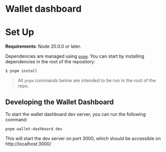 # Wallet dashboard

# Set Up

**Requirements**: Node 20.0.0 or later.

Dependencies are managed using [`pnpm`](https://pnpm.io/). You can start by installing dependencies in the root of the repository:

```
$ pnpm install
```

> All `pnpm` commands below are intended to be run in the root of the repo.

## Developing the Wallet Dashboard

To start the wallet dashboard dev server, you can run the following command:

```
pnpm wallet-dashboard dev
```

This will start the dev server on port 3000, which should be accessible on http://localhost:3000/
